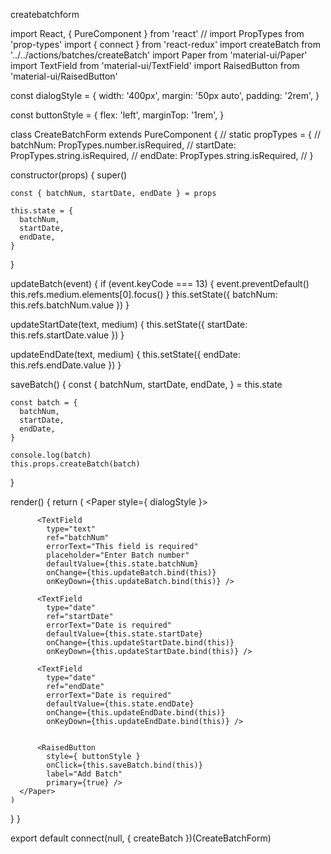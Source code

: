 createbatchform

import React, { PureComponent } from 'react'
// import PropTypes from 'prop-types'
import { connect } from 'react-redux'
import createBatch from '../../actions/batches/createBatch'
import Paper from 'material-ui/Paper'
import TextField from 'material-ui/TextField'
import RaisedButton from 'material-ui/RaisedButton'

const dialogStyle = {
  width: '400px',
  margin: '50px auto',
  padding: '2rem',
}

const buttonStyle = {
  flex: 'left',
  marginTop: '1rem',
}


class CreateBatchForm extends PureComponent {
  // static propTypes = {
  //   batchNum: PropTypes.number.isRequired,
  //   startDate: PropTypes.string.isRequired,
  //   endDate: PropTypes.string.isRequired,
  // }

  constructor(props) {
    super()

    const { batchNum, startDate, endDate } = props

    this.state = {
      batchNum,
      startDate,
      endDate,
    }
  }

  updateBatch(event) {
    if (event.keyCode === 13) {
      event.preventDefault()
      this.refs.medium.elements[0].focus()
    }
    this.setState({
      batchNum: this.refs.batchNum.value
    })
  }

  updateStartDate(text, medium) {
    this.setState({
      startDate: this.refs.startDate.value
    })
  }

  updateEndDate(text, medium) {
    this.setState({
      endDate: this.refs.endDate.value
    })
  }

  saveBatch() {
    const {
      batchNum,
      startDate,
      endDate,
    } = this.state

    const batch = {
      batchNum,
      startDate,
      endDate,
    }

    console.log(batch)
    this.props.createBatch(batch)
  }

  render() {
    return (
      <Paper style={ dialogStyle }>


          <TextField
            type="text"
            ref="batchNum"
            errorText="This field is required"
            placeholder="Enter Batch number"
            defaultValue={this.state.batchNum}
            onChange={this.updateBatch.bind(this)}
            onKeyDown={this.updateBatch.bind(this)} />

          <TextField
            type="date"
            ref="startDate"
            errorText="Date is required"
            defaultValue={this.state.startDate}
            onChange={this.updateStartDate.bind(this)}
            onKeyDown={this.updateStartDate.bind(this)} />

          <TextField
            type="date"
            ref="endDate"
            errorText="Date is required"
            defaultValue={this.state.endDate}
            onChange={this.updateEndDate.bind(this)}
            onKeyDown={this.updateEndDate.bind(this)} />


          <RaisedButton
            style={ buttonStyle }
            onClick={this.saveBatch.bind(this)}
            label="Add Batch"
            primary={true} />
      </Paper>
    )
  }
}



export default connect(null, { createBatch })(CreateBatchForm)
